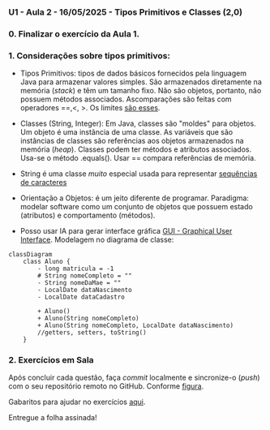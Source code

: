### U1 - Aula 2 - 16/05/2025 - Tipos Primitivos e Classes (2,0)

### 0. Finalizar o exercício da Aula 1.

### 1. Considerações sobre tipos primitivos:

- Tipos Primitivos: tipos de dados básicos fornecidos pela linguagem Java para armazenar valores simples. São armazenados diretamente na memória (_stack_) e têm um tamanho fixo. Não são objetos, portanto, não possuem métodos associados. Ascomparações são feitas com operadores ==,<, >. Os limites [são esses](tiposPrimitivos.png).

- Classes (String, Integer): Em Java, classes são "moldes" para objetos. Um objeto é uma instância de uma classe. As variáveis que são instâncias de classes são referências aos objetos armazenados na memória (_heap_). Classes podem ter métodos e atributos associados. Usa-se o método .equals(). Usar == compara referências de memória.

- String é uma classe _muito_ especial usada para representar [sequências de caracteres](stringEmJava.png)

- Orientação a Objetos: é um jeito diferente de programar.
  Paradigma: modelar software como um conjunto de objetos que possuem estado (atributos) e comportamento (métodos). 

- Posso usar IA para gerar interface gráfica [GUI - Graphical User Interface](exemplos_gui). Modelagem no diagrama de classe:

```mermaid
classDiagram
    class Aluno {
        - long matricula = -1
        # String nomeCompleto = ""
        - String nomeDaMae = ""
        - LocalDate dataNascimento
        - LocalDate dataCadastro

        + Aluno()
        + Aluno(String nomeCompleto)
        + Aluno(String nomeCompleto, LocalDate dataNascimento)
        //getters, setters, toString()
    }
```

### 2. Exercícios em Sala

Após concluir cada questão, faça _commit_ localmente e sincronize-o (_push_) com o seu repositório remoto no GitHub. Conforme [figura](https://drive.google.com/open?id=1dV5TwUdMxSmh80sx13epVcJFewIT_MVk).

Gabaritos para ajudar no exercícios [aqui](gabaritos).

Entregue a folha assinada!
